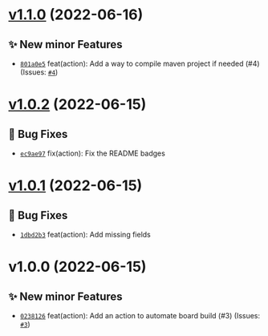 # [v1.1.0](https://github.com/Candy-Doc/candy-action/compare/v1.0.2...v1.1.0) (2022-06-16)

## ✨ New minor Features
- [`801a0e5`](https://github.com/Candy-Doc/candy-action/commit/801a0e5)  feat(action): Add a way to compile maven project if needed (#4) (Issues: [`#4`](https://github.com/Candy-Doc/candy-action/issues/4))

# [v1.0.2](https://github.com/Candy-Doc/candy-action/compare/v1.0.1...v1.0.2) (2022-06-15)

## 🐛 Bug Fixes
- [`ec9ae97`](https://github.com/Candy-Doc/candy-action/commit/ec9ae97)  fix(action): Fix the README badges

# [v1.0.1](https://github.com/Candy-Doc/candy-action/compare/v1.0.0...v1.0.1) (2022-06-15)

## 🐛 Bug Fixes
- [`1dbd2b3`](https://github.com/Candy-Doc/candy-action/commit/1dbd2b3)  feat(action): Add missing fields

# v1.0.0 (2022-06-15)

## ✨ New minor Features
- [`0238126`](https://github.com/Candy-Doc/candy-action/commit/0238126)  feat(action): Add an action to automate board build (#3) (Issues: [`#3`](https://github.com/Candy-Doc/candy-action/issues/3))
